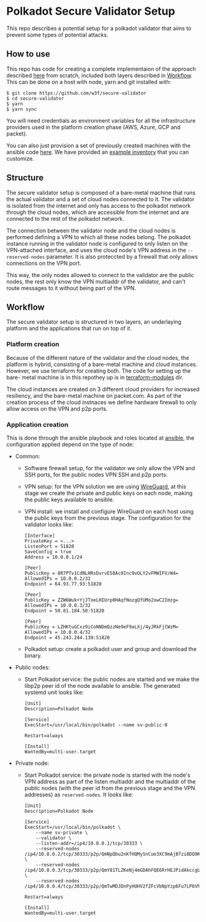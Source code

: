 # Polkadot Secure Validator Setup

This repo describes a potential setup for a polkadot validator that aims to prevent
some types of potential attacks.

## How to use

This repo has code for creating a complete implementaion of the approach
described [here](https://hackmd.io/QSJlqjZpQBihEU_ojmtR8g) from scratch, included
both layers described in [Workflow](#workflow). This can be done on a host with
node, yarn and git installed with:

```
$ git clone https://github.com/w3f/secure-validator
$ cd secure-validator
$ yarn
$ yarn sync
```
You will need credentials as environment variables for all the infrastructure providers
used in the platform creation phase (AWS, Azure, GCP and packet).

You can also just provision a set of previously created machines with the ansible code
[here](./ansible). We have provided an [example inventory](./ansible/inventory.sample)
that you can customize.

## Structure

The secure validator setup is composed of a bare-metal machine that runs the
actual validator and a set of cloud nodes connected to it. The validator is
isolated from the internet and only has access to the polkadot network through
the cloud nodes, which are accessible from the internet and are connected to
the rest of the polkadot network.

The connection between the validator node and the cloud nodes is performed
defining a VPN to which all these nodes belong. The polkadot instance running in
the validator node is configured to only listen on the VPN-attached interface,
and uses the cloud node's VPN address in the `--reserved-nodes` parameter. It is
also proteccted by a firewall that only allows connections on the VPN port.

This way, the only nodes allowed to connect to the validator are the public nodes,
the rest only know the VPN multiaddr of the validator, and can't route messages
to it without being part of the VPN.

## Workflow

The secure validator setup is structured in two layers, an underlaying platform
and the applications that run on top of it.

### Platform creation

Because of the different nature of the validator and the cloud nodes, the
platform is hybrid, consisting of a bare-metal machine and cloud instances.
However, we use terraform for creating both. The code for setting up the bare-
metal machine is in this repothey up is in [terraform-modules](/terraform-modules)
dir.

The cloud instances are created on 3 different cloud providers for increased
resiliency, and the bare-metal machine on packet.com. As part of the creation
process of the cloud instnaces we define hardware firewall to only allow access
on the VPN and p2p ports.

### Application creation

This is done through the ansible playbook and roles located at [ansible](/ansible), the
configuration applied depend on the type of node:

* Common:

    * Software firewall setup, for the validator we only allow the VPN and SSH
    ports, for the public nodes VPN SSH and p2p ports.

    * VPN setup: for the VPN solution we are using [WireGuard](https://github.com/WireGuard/WireGuard),
    at this stage we create the private and public keys on each node, making the
    public keys available to ansible.

    * VPN install: we install and configure WireGuard on each host using the public
    keys from the previous stage. The configuration for the validator looks like:

        ```
        [Interface]
        PrivateKey = <...>
        ListenPort = 51820
        SaveConfig = true
        Address = 10.0.0.1/24

        [Peer]
        PublicKey = 8R7PTv1CdNLHRsDvrvE58Ac0Inc9vOLY2vFMWIFV/W4=
        AllowedIPs = 10.0.0.2/32
        Endpoint = 64.93.77.93:51820

        [Peer]
        PublicKey = ZZW6Wuk+YjJToeLHIUrp0HAqfNozgQfUMo2owC2Imzg=
        AllowedIPs = 10.0.0.3/32
        Endpoint = 50.81.184.50:51820

        [Peer]
        PublicKey = LZHKtuGCxz9iCoNNDmQzzNe9eF9aLXj/4yJRkFjCWzM=
        AllowedIPs = 10.0.0.4/32
        Endpoint = 45.243.244.130:51820
        ```

    * Polkadot setup: create a polkadot user and group and download the binary.

* Public nodes:

    * Start Polkadot service: the public nodes are started and we make the libp2p peer
    id of the node available to ansible. The generated systemd unit looks like:

        ```
        [Unit]
        Description=Polkadot Node

        [Service]
        ExecStart=/usr/local/bin/polkadot --name sv-public-0

        Restart=always

        [Install]
        WantedBy=multi-user.target
        ```

* Private node:

    * Start Polkadot service: the private node is started with the node's VPN address as part
    of the listen multiaddr and the multiaddr of the public nodes (with the peer id
    from the previous stage and the VPN addresses) as `reserved-nodes`. It looks like:

        ```
        [Unit]
        Description=Polkadot Node

        [Service]
        ExecStart=/usr/local/bin/polkadot \
            --name sv-private \
            --validator \
            --listen-addr=/ip4/10.0.0.1/tcp/30333 \
            --reserved-nodes /ip4/10.0.0.2/tcp/30333/p2p/QmNpQbu2nKfHQMySnCue3XC9mAjBfzi8DQ9KvNwUM8jZdx \
            --reserved-nodes /ip4/10.0.0.3/tcp/30333/p2p/QmY81TLZKeNj4mGDAhFQE6RrHEJPidAkccgUTsJo7ifNFJ \
            --reserved-nodes /ip4/10.0.0.4/tcp/30333/p2p/QmTwMDJDnPyHUHV2fZFcVbNpYzp6Fu7LP6VhhK3Ei13iXr

        Restart=always

        [Install]
        WantedBy=multi-user.target
        ```

